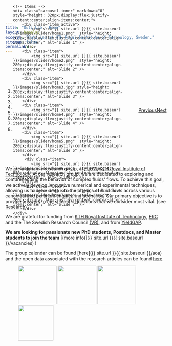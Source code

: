```yaml
---
title: "Outi Lab - Home"
layout: homelay
excerpt: "Outi Lab at KTH Royal Institute of Technology, Sweden."
sitemap: false
permalink: /
---
```



<div markdown="0" id="carousel" class="carousel slide" style="height: 320px;display:flex;justify-content:center;align-items:center;" data-ride="carousel" data-interval="4000" data-pause="hover" >
    <!-- Menu -->
    <ol class="carousel-indicators">
        <li data-target="#carousel" data-slide-to="0" class="active"></li>
        <li data-target="#carousel" data-slide-to="1"></li>
        <li data-target="#carousel" data-slide-to="2"></li>
        <li data-target="#carousel" data-slide-to="3"></li>
        <li data-target="#carousel" data-slide-to="4"></li>
        <li data-target="#carousel" data-slide-to="5"></li>
        <li data-target="#carousel" data-slide-to="6"></li>
        <li data-target="#carousel" data-slide-to="7"></li>
    </ol>

    <!-- Items -->
    <div class="carousel-inner" markdown="0" style="height: 320px;display:flex;justify-content:center;align-items:center;">
        <div class="item active">
            <img src="{{ site.url }}{{ site.baseurl }}/images/slider/home1.png"  style="height: 280px;display:flex;justify-content:center;align-items:center;" alt="Slide 1" />
        </div>
        <div class="item">
            <img src="{{ site.url }}{{ site.baseurl }}/images/slider/home2.png"  style="height: 280px;display:flex;justify-content:center;align-items:center;" alt="Slide 2" />
        </div>
        <div class="item">
            <img src="{{ site.url }}{{ site.baseurl }}/images/slider/home3.jpg" style="height: 280px;display:flex;justify-content:center;align-items:center;" alt="Slide 3" />
        </div>
        <div class="item">
            <img src="{{ site.url }}{{ site.baseurl }}/images/slider/home4.png"  style="height: 280px;display:flex;justify-content:center;align-items:center;" alt="Slide 4" />
        </div>
        <div class="item">
            <img src="{{ site.url }}{{ site.baseurl }}/images/slider/home5.png"  style="height: 280px;display:flex;justify-content:center;align-items:center;" alt="Slide 5" />
        </div>       
         <div class="item">
            <img src="{{ site.url }}{{ site.baseurl }}/images/slider/home6.png"  style="height: 280px;display:flex;justify-content:center;align-items:center;" alt="Slide 6" />
        </div>
         <div class="item">
            <img src="{{ site.url }}{{ site.baseurl }}/images/slider/home7.png"  style="height: 280px;display:flex;justify-content:center;align-items:center;" alt="Slide 7" />
        </div>
    </div>
  <a class="left carousel-control" href="#carousel" role="button" data-slide="prev">
    <span class="glyphicon glyphicon-chevron-left" aria-hidden="true"></span>
    <span class="sr-only">Previous</span>
  </a>
  <a class="right carousel-control" href="#carousel" role="button" data-slide="next">
    <span class="glyphicon glyphicon-chevron-right" aria-hidden="true"></span>
    <span class="sr-only">Next</span>
  </a>
</div>


We are a dynamic research group, at [FLOW](https://www.flow.kth.se), [KTH Royal Institute of Technology](https://www.kth.se). At our research group, we are dedicated to exploring and comprehending the behavior of complex fluids' flows. To achieve this goal, we actively develop innovative numerical and experimental techniques, allowing us to delve deep into the physics of fluid flows across various canonical and pertinent engineering scenarios. Our primary objective is to provide answers to the scientific questions that we consider most vital. (see [Research](research)). 


We are grateful for funding from [KTH Royal Institute of Technology](https://www.kth.se), [ERC](https://erc.europa.eu/funding/starting-grants) and the The Swedish Research Council [(VR)](https://www.vr.se/english.html), and from [YieldGAP](https://yieldgap-itn.com).

 **We are  looking for passionate new PhD students, Postdocs, and Master students to join the team** [(more info)]({{ site.url }}{{ site.baseurl }}/vacancies) **!**

The group calendar can be found [here]({{ site.url }}{{ site.baseurl }}/aoa) and the open data associated with the research articles can be found [here](https://github.com/orgs/KTH-Complex-fluids-group/repositories)


<figure class="fourth">
  <img src="{{ site.url }}{{ site.baseurl }}/images/logopic/kth.png" style="width: 120px">
  <img src="{{ site.url }}{{ site.baseurl }}/images/logopic/erc.jpeg" style="width: 120px">
  <img src="{{ site.url }}{{ site.baseurl }}/images/logopic/vr.png" style="width: 120px">
  <img src="{{ site.url }}{{ site.baseurl }}/images/logopic/yieldgap.png" style="width: 110px">
</figure>

